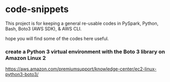 # code-snippets
This project is for keeping a general re-usable codes in PySpark, Python, Bash, Boto3 (AWS SDK), & AWS CLI.

hope you will find some of the codes here useful.

### create a Python 3 virtual environment with the Boto 3 library on Amazon Linux 2

https://aws.amazon.com/premiumsupport/knowledge-center/ec2-linux-python3-boto3/
